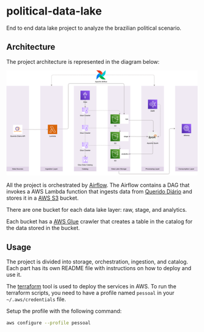 # political-data-lake

End to end data lake project to analyze the brazilian political scenario.

## Architecture

The project architecture is represented in the diagram below:

![Architecture](./diagrams/political-data-lake.png)

All the project is orchestrated by [Airflow](https://airflow.apache.org).
The Airflow contains a DAG that invokes a AWS Lambda function that ingests data from [Querido Diário](https://queridodiario.ok.org.br) and stores it in a [AWS S3](https://aws.amazon.com/s3) bucket.

There are one bucket for each data lake layer: raw, stage, and analytics.

Each bucket has a [AWS Glue](https://aws.amazon.com/glue) crawler that creates a table in the catalog for the data stored in the bucket.

## Usage
The project is divided into storage, orchestration, ingestion, and catalog.
Each part has its own README file with instructions on how to deploy and use it.

The [terraform](https://www.terraform.io) tool is used to deploy the services in AWS.
To run the terraform scripts, you need to have a profile named `pessoal` in your `~/.aws/credentials` file.

Setup the profile with the following command:
```sh
aws configure --profile pessoal
```
